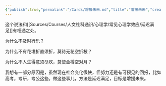 ```yaml
---
{"publish":true,"permalink":"/Cards/增援未来.md","title":"增援未来","created":"2022-07-21","modified":"2025-07-08","published":"2025-07-08T23:57:56.300+08:00","tags":["review"],"cssclasses":""}
---
```



这个说法和[[Sources/Courses/人文社科通识/心理学/常见心理学效应/延迟满足]]有相通之处。

为什么不及时行乐？

为什么不有花堪折直须折，莫待无花空折枝？

为什么不人生得意须尽欢，莫使金樽空对月？

我想有一部分原因是，虽然现在社会变化很快，但努力还是有可预见的回报，比如高考，考研，考公这些。做这些事儿，方法是延迟满足，目标是增援未来。
